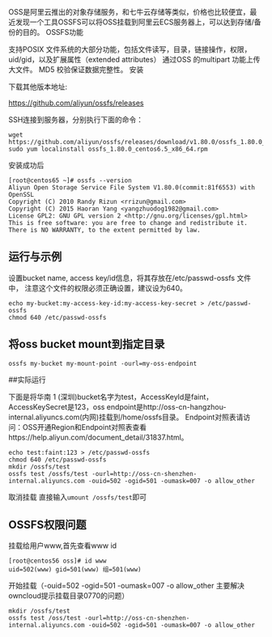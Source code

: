 OSS是阿里云推出的对象存储服务，和七牛云存储等类似，价格也比较便宜，最近发现一个工具OSSFS可以将OSS挂载到阿里云ECS服务器上，可以达到存储/备份的目的。
OSSFS功能

支持POSIX 文件系统的大部分功能，包括文件读写，目录，链接操作，权限， uid/gid，以及扩展属性（extended attributes）
通过OSS 的multipart 功能上传大文件。
MD5 校验保证数据完整性。
安装

下载其他版本地址: 

https://github.com/aliyun/ossfs/releases

SSH连接到服务器，分别执行下面的命令：

```
wget https://github.com/aliyun/ossfs/releases/download/v1.80.0/ossfs_1.80.0_centos6.5_x86_64.rpm
sudo yum localinstall ossfs_1.80.0_centos6.5_x86_64.rpm
```

安装成功后
```
[root@centos65 ~]# ossfs --version
Aliyun Open Storage Service File System V1.80.0(commit:81f6553) with OpenSSL
Copyright (C) 2010 Randy Rizun <rrizun@gmail.com>
Copyright (C) 2015 Haoran Yang <yangzhuodog1982@gmail.com>
License GPL2: GNU GPL version 2 <http://gnu.org/licenses/gpl.html>
This is free software: you are free to change and redistribute it.
There is NO WARRANTY, to the extent permitted by law.
```

## 运行与示例

设置bucket name, access key/id信息，将其存放在/etc/passwd-ossfs 文件中， 注意这个文件的权限必须正确设置，建议设为640。


```
echo my-bucket:my-access-key-id:my-access-key-secret > /etc/passwd-ossfs
chmod 640 /etc/passwd-ossfs
```

## 将oss bucket mount到指定目录

```
ossfs my-bucket my-mount-point -ourl=my-oss-endpoint
```

##实际运行

下面是将华南 1 (深圳)bucket名字为test，AccessKeyId是faint， AccessKeySecret是123，oss endpoint是http://oss-cn-hangzhou-internal.aliyuncs.com(内网)挂载到/home/ossfs目录。
Endpoint对照表请访问：OSS开通Region和Endpoint对照表查看https://help.aliyun.com/document_detail/31837.html。

```
echo test:faint:123 > /etc/passwd-ossfs
chmod 640 /etc/passwd-ossfs
mkdir /ossfs/test
ossfs test /ossfs/test -ourl=http://oss-cn-shenzhen-internal.aliyuncs.com -ouid=502 -ogid=501 -oumask=007 -o allow_other
```


取消挂载
直接输入`umount /ossfs/test`即可


## OSSFS权限问题

挂载给用户www,首先查看www id
```
[root@centos56 oss]# id www
uid=502(www) gid=501(www) 组=501(www)
```

开始挂载（-ouid=502 -ogid=501  -oumask=007 -o allow_other 主要解决owncloud提示挂载目录0770的问题）
```
mkdir /ossfs/test
ossfs test /oss/test -ourl=http://oss-cn-shenzhen-internal.aliyuncs.com -ouid=502 -ogid=501 -oumask=007 -o allow_other
```
